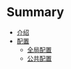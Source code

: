 # Summary

* [介绍](README.md)
* [配置](config/config.md)
   * [全局配置](config/qjpz.md)
   * [公共配置](config/ggpz.md)

